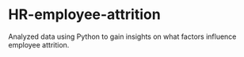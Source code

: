 # HR-employee-attrition
Analyzed data using Python to gain insights on what factors influence employee attrition.
